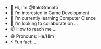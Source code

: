 - 👋 Hi, I’m @ItaloGranato
- 👀 I’m interested in Game Development
- 🌱 I’m currently learning Computer Cience
- 💞️ I’m looking to collaborate on ...
- 📫 How to reach me ...
- 😄 Pronouns: He/Him
- ⚡ Fun fact: ...

<!---
ItaloGranato/ItaloGranato is a ✨ special ✨ repository because its `README.md` (this file) appears on your GitHub profile.
You can click the Preview link to take a look at your changes.
--->
